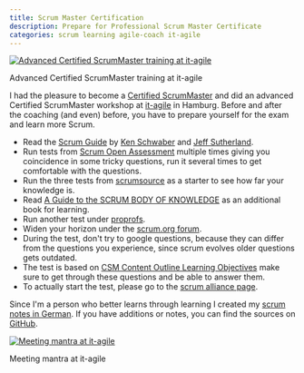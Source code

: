 ```yaml
---
title: Scrum Master Certification
description: Prepare for Professional Scrum Master Certificate
categories: scrum learning agile-coach it-agile
---
```


<a href="https://farm1.staticflickr.com/313/19773478339_923e2c8f35_k_d.jpg" title="Advanced Certified ScrumMaster training at it-agile" class="fancybox"><img src="https://farm1.staticflickr.com/313/19773478339_555c107eed_z_d.jpg" class="big center" alt="Advanced Certified ScrumMaster training at it-agile"/></a>
<div class="caption">Advanced Certified ScrumMaster training at it-agile</div>


I had the pleasure to become a [Certified ScrumMaster](https://www.scrumalliance.org/community/profile/gmatthias "Certified ScrumMaster") and did an advanced Certified ScrumMaster workshop at [it-agile](http://www.it-agile.de/ "it-agile") in Hamburg. Before and after the coaching (and even) before, you have to prepare yourself for the exam and learn more Scrum.


- Read the [Scrum Guide](https://www.scrum.org/Scrum-Guide "Scrum Guide") by [Ken Schwaber](http://en.wikipedia.org/wiki/Ken_Schwaber "Ken Schwaber") and [Jeff Sutherland](https://en.wikipedia.org/wiki/Jeff_Sutherland "Jeff Sutherland").
- Run tests from [Scrum Open Assessment](https://www.scrum.org/Assessments/Open-Assessments "Scrum Open Assessment") multiple times giving you coincidence in some tricky questions, run it several times to get comfortable with the questions.
- Run the three tests from [scrumsource](http://scrumsource.com/scrumexams.php "scrumsource") as a starter to see how far your knowledge is.
- Read [A Guide to the SCRUM BODY OF KNOWLEDGE](http://www.scrumstudy.com/download-free-buy-SBOK.asp "A Guide to the SCRUM BODY OF KNOWLEDGE") as an additional book for learning.
- Run another test under [proprofs](http://www.proprofs.com/quiz-school/quizshow.php?title=vndirect-scrum-master-test&q=1 "proprofs").
- Widen your horizon under the [scrum.org forum](https://www.scrum.org/Forums "scrum.org forum").
- During the test, don't try to google questions, because they can differ from the questions you experience, since scrum evolves older questions gets outdated.
- The test is based on [CSM Content Outline Learning Objectives](http://www.scrumalliance.org/scrum/media/ScrumAllianceMedia/Files%20and%20PDFs/Certifications/CSM/CSM-Content-Outline-Learning-Objectives.pdf "CSM Content Outline Learning Objectives") make sure to get through these questions and be able to answer them.
- To actually start the test, please go to the [scrum alliance page](https://www.scrumalliance.org/certifications/practitioners/certified-scrummaster-csm/becoming-a-certified-scrummaster "scrum alliance page").


Since I'm a person who better learns through learning I created my [scrum notes in German](/scrum.pdf "scrum notes in German"). If you have additions or notes, you can find the sources on [GitHub](https://github.com/wikimatze/scrum "GitHub").


<a href="https://farm1.staticflickr.com/560/19960394305_62689e4c35_k_d.jpg" title="Meeting mantra at it-agile" class="fancybox"><img src="https://farm1.staticflickr.com/560/19960394305_a1d2b4d8a3_z_d.jpg" class="big center" alt="Meeting mantra at it-agile"/></a>
<div class="caption">Meeting mantra at it-agile</div>

